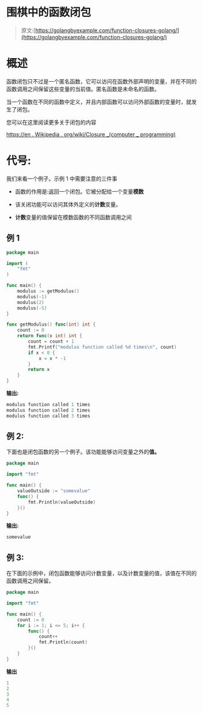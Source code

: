 # 围棋中的函数闭包

> 原文:[https://golangbyexample.com/function-closures-golang/](https://golangbyexample.com/function-closures-golang/)

# **概述**

函数闭包只不过是一个匿名函数，它可以访问在函数外部声明的变量，并在不同的函数调用之间保留这些变量的当前值。匿名函数是未命名的函数。

当一个函数在不同的函数中定义，并且内部函数可以访问外部函数的变量时，就发生了闭包。

您可以在这里阅读更多关于闭包的内容

[https://en . Wikipedia . org/wiki/Closure _(computer _ programming)](https://en.wikipedia.org/wiki/Closure_(computer_programming))

# **代号:**

我们来看一个例子。示例 1 中需要注意的三件事

*   函数的作用是:返回一个闭包。它被分配给一个变量**模数**

*   该关闭功能可以访问其体外定义的**计数**变量。

*   **计数**变量的值保留在模数函数的不同函数调用之间

## **例 1**

```go
package main

import (
    "fmt"
)

func main() {
    modulus := getModulus()
    modulus(-1)
    modulus(2)
    modulus(-5)
}

func getModulus() func(int) int {
    count := 0
    return func(x int) int {
        count = count + 1
        fmt.Printf("modulus function called %d times\n", count)
        if x < 0 {
            x = x * -1
        }
        return x
    }
}
```

**输出:**

```go
modulus function called 1 times
modulus function called 2 times
modulus function called 3 times
```

## **例 2:**

下面也是闭包函数的另一个例子。该功能能够访问变量之外的**值。**

```go
package main

import "fmt"

func main() {
    valueOutside := "somevalue"
    func() {
        fmt.Println(valueOutside)
    }()
}
```

**输出:**

```go
somevalue
```

## **例 3:**

在下面的示例中，闭包函数能够访问计数变量，以及计数变量的值，该值在不同的函数调用之间保留。

```go
package main

import "fmt"

func main() {
    count := 0
    for i := 1; i <= 5; i++ {
        func() {
            count++
            fmt.Println(count)
        }()
    }
}
```

**输出**

```go
1
2
3
4
5
```